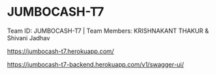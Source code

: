 # JUMBOCASH-T7
Team ID: JUMBOCASH-T7 | Team Members: KRISHNAKANT THAKUR &amp; Shivani Jadhav

https://jumbocash-t7.herokuapp.com/

https://jumbocash-t7-backend.herokuapp.com/v1/swagger-ui/
